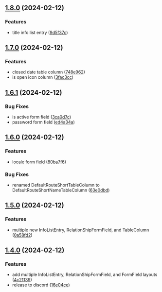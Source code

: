 

## [1.8.0](https://github.com/akira-io/filament-fields/compare/v1.7.0...v1.8.0) (2024-02-12)


### Features

* title info list entry ([9d5f37c](https://github.com/akira-io/filament-fields/commit/9d5f37c11ce1b53187aaa139b251ada84fc57822))

## [1.7.0](https://github.com/akira-io/filament-fields/compare/v1.6.1...v1.7.0) (2024-02-12)


### Features

* closed date table column ([748e962](https://github.com/akira-io/filament-fields/commit/748e962de2c563ee4c9fca2363115ce060a3a356))
* is open icon column ([3fac3cc](https://github.com/akira-io/filament-fields/commit/3fac3cc4977cacfa831453c92f91a1e6580bec5c))

## [1.6.1](https://github.com/akira-io/filament-fields/compare/v1.6.0...v1.6.1) (2024-02-12)


### Bug Fixes

* is active form field ([3ca0d7c](https://github.com/akira-io/filament-fields/commit/3ca0d7c65800bd11d75a21b2c3660d78cade4cd0))
* password form field ([ed4a34a](https://github.com/akira-io/filament-fields/commit/ed4a34a27a7c69a552ae6f40ea78f1ad11f5bffd))

## [1.6.0](https://github.com/akira-io/filament-fields/compare/v1.5.0...v1.6.0) (2024-02-12)


### Features

*  locale form field ([80ba7f6](https://github.com/akira-io/filament-fields/commit/80ba7f67b8de12ad79bf0f80f90b7190179eebaa))


### Bug Fixes

* renamed DefaultRouteShortTableColumn to DefaultRouteShortNameTableColumn ([63e0dbd](https://github.com/akira-io/filament-fields/commit/63e0dbd4fd0e953ef9597331760e177ac2e0c145))

## [1.5.0](https://github.com/akira-io/filament-fields/compare/v1.4.0...v1.5.0) (2024-02-12)


### Features

* multiple new InfoListEntry, RelationShipFormField, and TableColumn ([0a58fd2](https://github.com/akira-io/filament-fields/commit/0a58fd2c0079ed13a3e2594f83a7c7ca13e4d594))

## [1.4.0](https://github.com/akira-io/filament-fields/compare/v1.3.0...v1.4.0) (2024-02-12)


### Features

* add multiple InfoListEntry, RelationShipFormField, and FormField layouts ([4c21139](https://github.com/akira-io/filament-fields/commit/4c2113900d51552525703bc422a1012dc93eace6))
* release to discord ([16e04ce](https://github.com/akira-io/filament-fields/commit/16e04cecdb24495938932390d4c4fded480f6038))
